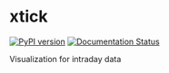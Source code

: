 # xtick

[![PyPI version](https://badge.fury.io/py/xtick.svg)](https://badge.fury.io/py/xtick)
[![Documentation Status](https://readthedocs.org/projects/xtick/badge/?version=latest)](https://xtick.readthedocs.io/en/latest)

Visualization for intraday data
